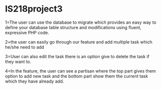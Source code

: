 # IS218project3

1=The user can use the database to migrate which
provides an easy way to define your database table 
structure and modifications using fluent, expressive
PHP code. 

2=the user can easily go through our feature and add multiple
task which he/she need to add

3=User can also edit the task there is an option give to 
delete the task if they want to.

4=In the feature, the user can see a partisan where the top 
part gives them option to add new task and the bottom part
show them the current task which they have already add.

